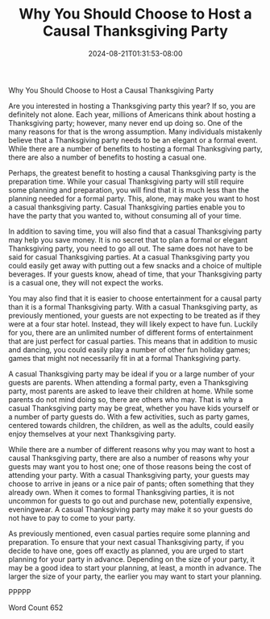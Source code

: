 ﻿---
title: "Why You Should Choose to Host a Causal Thanksgiving Party"
date: 2024-08-21T01:31:53-08:00
description: "Thanksgiving Party Articles Tips for Web Success"
featured_image: "/images/Thanksgiving Party Articles.jpg"
tags: ["Thanksgiving Party Articles"]
---

Why You Should Choose to Host a Causal Thanksgiving Party

Are you interested in hosting a Thanksgiving party this year?  If so, you are definitely not alone.  Each year, millions of Americans think about hosting a Thanksgiving party; however, many never end up doing so.  One of the many reasons for that is the wrong assumption.  Many individuals mistakenly believe that a Thanksgiving party needs to be an elegant or a formal event.  While there are a number of benefits to hosting a formal Thanksgiving party, there are also a number of benefits to hosting a casual one.  

Perhaps, the greatest benefit to hosting a causal Thanksgiving party is the preparation time. While your casual Thanksgiving party will still require some planning and preparation, you will find that it is much less than the planning needed for a formal party.  This, alone, may make you want to host a casual thanksgiving party.  Casual Thanksgiving parties enable you to have the party that you wanted to, without consuming all of your time.

In addition to saving time, you will also find that a casual Thanksgiving party may help you save money.  It is no secret that to plan a formal or elegant Thanksgiving party, you need to go all out.  The same does not have to be said for casual Thanksgiving parties.  At a casual Thanksgiving party you could easily get away with putting out a few snacks and a choice of multiple beverages.  If your guests know, ahead of time, that your Thanksgiving party is a casual one, they will not expect the works.

You may also find that it is easier to choose entertainment for a causal party than it is a formal Thanksgiving party. With a casual Thanksgiving party, as previously mentioned, your guests are not expecting to be treated as if they were at a four star hotel.  Instead, they will likely expect to have fun.  Luckily for you, there are an unlimited number of different forms of entertainment that are just perfect for casual parties.  This means that in addition to music and dancing, you could easily play a number of other fun holiday games; games that might not necessarily fit in at a formal Thanksgiving party.

A casual Thanksgiving party may be ideal if you or a large number of your guests are parents. When attending a formal party, even a Thanksgiving party, most parents are asked to leave their children at home. While some parents do not mind doing so, there are others who may.  That is why a casual Thanksgiving party may be great, whether you have kids yourself or a number of party guests do.  With a few activities, such as party games, centered towards children, the children, as well as the adults, could easily enjoy themselves at your next Thanksgiving party.

While there are a number of different reasons why you may want to host a causal Thanksgiving party, there are also a number of reasons why your guests may want you to host one; one of those reasons being the cost of attending your party.  With a casual Thanksgiving party, your guests may choose to arrive in jeans or a nice pair of pants; often something that they already own. When it comes to formal Thanksgiving parties, it is not uncommon for guests to go out and purchase new, potentially expensive, eveningwear.  A casual Thanksgiving party may make it so your guests do not have to pay to come to your party.

As previously mentioned, even casual parties require some planning and preparation. To ensure that your next casual Thanksgiving party, if you decide to have one, goes off exactly as planned, you are urged to start planning for your party in advance. Depending on the size of your party, it may be a good idea to start your planning, at least, a month in advance.  The larger the size of your party, the earlier you may want to start your planning. 

PPPPP

Word Count 652

